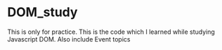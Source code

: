 # DOM_study
This is only for practice. This is the code which I learned while studying Javascript DOM. Also include Event topics
